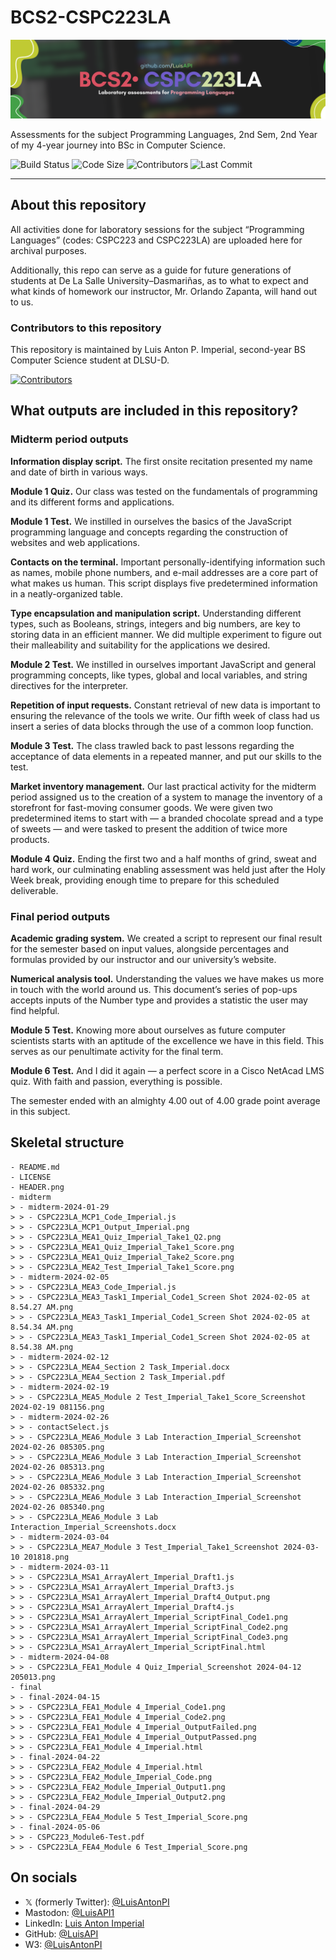 # BCS2-CSPC223LA

![Header Image for Repository](https://github.com/LuisAPI/BCS2-CSPC223LA/blob/main/HEADER.png?raw=true)

Assessments for the subject Programming Languages, 2nd Sem, 2nd Year of my 4-year journey into BSc in Computer Science.

![Build Status](https://img.shields.io/github/actions/workflow/status/LuisAPI/BCS2-CSPC223LA/static.yml)
![Code Size](https://img.shields.io/github/languages/code-size/LuisAPI/BCS2-CSPC223LA)
![Contributors](https://img.shields.io/github/contributors/LuisAPI/BCS2-CSPC223LA)
![Last Commit](https://img.shields.io/github/last-commit/LuisAPI/BCS2-CSPC223LA)

----

## About this repository

All activities done for laboratory sessions for the subject “Programming Languages” (codes: CSPC223 and CSPC223LA) are uploaded here for archival purposes.

Additionally, this repo can serve as a guide for future generations of students at De La Salle University–Dasmariñas, as to what to expect and what kinds of homework our instructor, Mr. Orlando Zapanta, will hand out to us.

### Contributors to this repository

This repository is maintained by Luis Anton P. Imperial, second-year BS Computer Science student at DLSU-D.

[![Contributors](https://contrib.rocks/image?repo=LuisAPI/BCS2-CSPC223LA)](https://github.com/LuisAPI/BCS2-CSPC223LA/graphs/contributors)

## What outputs are included in this repository?

### Midterm period outputs

**Information display script.** The first onsite recitation presented my name and date of birth in various ways.

**Module 1 Quiz.** Our class was tested on the fundamentals of programming and its different forms and applications.

**Module 1 Test.** We instilled in ourselves the basics of the JavaScript programming language and concepts regarding the construction of websites and web applications.

**Contacts on the terminal.** Important personally-identifying information such as names, mobile phone numbers, and e-mail addresses are a core part of what makes us human. This script displays five predetermined information in a neatly-organized table.

**Type encapsulation and manipulation script.** Understanding different types, such as Booleans, strings, integers and big numbers, are key to storing data in an efficient manner. We did multiple experiment to figure out their malleability and suitability for the applications we desired.

**Module 2 Test.** We instilled in ourselves important JavaScript and general programming concepts, like types, global and local variables, and string directives for the interpreter.

**Repetition of input requests.** Constant retrieval of new data is important to ensuring the relevance of the tools we write. Our fifth week of class had us insert a series of data blocks through the use of a common loop function.

**Module 3 Test.** The class trawled back to past lessons regarding the acceptance of data elements in a repeated manner, and put our skills to the test.

**Market inventory management.** Our last practical activity for the midterm period assigned us to the creation of a system to manage the inventory of a storefront for fast-moving consumer goods. We were given two predetermined items to start with — a branded chocolate spread and a type of sweets — and were tasked to present the addition of twice more products.

**Module 4 Quiz.** Ending the first two and a half months of grind, sweat and hard work, our culminating enabling assessment was held just after the Holy Week break, providing enough time to prepare for this scheduled deliverable.

### Final period outputs

**Academic grading system.** We created a script to represent our final result for the semester based on input values, alongside percentages and formulas provided by our instructor and our university’s website.

**Numerical analysis tool.** Understanding the values we have makes us more in touch with the world around us. This document’s series of pop-ups accepts inputs of the Number type and provides a statistic the user may find helpful.

**Module 5 Test.** Knowing more about ourselves as future computer scientists starts with an aptitude of the excellence we have in this field. This serves as our penultimate activity for the final term.

**Module 6 Test.** And I did it again — a perfect score in a Cisco NetAcad LMS quiz. With faith and passion, everything is possible.

The semester ended with an almighty 4.00 out of 4.00 grade point average in this subject.

## Skeletal structure

```
- README.md
- LICENSE
- HEADER.png
- midterm
> - midterm-2024-01-29
> > - CSPC223LA_MCP1_Code_Imperial.js
> > - CSPC223LA_MCP1_Output_Imperial.png
> > - CSPC223LA_MEA1_Quiz_Imperial_Take1_Q2.png
> > - CSPC223LA_MEA1_Quiz_Imperial_Take1_Score.png
> > - CSPC223LA_MEA1_Quiz_Imperial_Take2_Score.png
> > - CSPC223LA_MEA2_Test_Imperial_Take1_Score.png
> - midterm-2024-02-05
> > - CSPC223LA_MEA3_Code_Imperial.js
> > - CSPC223LA_MEA3_Task1_Imperial_Code1_Screen Shot 2024-02-05 at 8.54.27 AM.png
> > - CSPC223LA_MEA3_Task1_Imperial_Code1_Screen Shot 2024-02-05 at 8.54.34 AM.png
> > - CSPC223LA_MEA3_Task1_Imperial_Code1_Screen Shot 2024-02-05 at 8.54.38 AM.png
> - midterm-2024-02-12
> > - CSPC223LA_MEA4_Section 2 Task_Imperial.docx
> > - CSPC223LA_MEA4_Section 2 Task_Imperial.pdf
> - midterm-2024-02-19
> > - CSPC223LA_MEA5_Module 2 Test_Imperial_Take1_Score_Screenshot 2024-02-19 081156.png
> - midterm-2024-02-26
> > - contactSelect.js
> > - CSPC223LA_MEA6_Module 3 Lab Interaction_Imperial_Screenshot 2024-02-26 085305.png
> > - CSPC223LA_MEA6_Module 3 Lab Interaction_Imperial_Screenshot 2024-02-26 085313.png
> > - CSPC223LA_MEA6_Module 3 Lab Interaction_Imperial_Screenshot 2024-02-26 085332.png
> > - CSPC223LA_MEA6_Module 3 Lab Interaction_Imperial_Screenshot 2024-02-26 085340.png
> > - CSPC223LA_MEA6_Module 3 Lab Interaction_Imperial_Screenshots.docx
> - midterm-2024-03-04
> > - CSPC223LA_MEA7_Module 3 Test_Imperial_Take1_Screenshot 2024-03-10 201818.png
> - midterm-2024-03-11
> > - CSPC223LA_MSA1_ArrayAlert_Imperial_Draft1.js
> > - CSPC223LA_MSA1_ArrayAlert_Imperial_Draft3.js
> > - CSPC223LA_MSA1_ArrayAlert_Imperial_Draft4_Output.png
> > - CSPC223LA_MSA1_ArrayAlert_Imperial_Draft4.js
> > - CSPC223LA_MSA1_ArrayAlert_Imperial_ScriptFinal_Code1.png
> > - CSPC223LA_MSA1_ArrayAlert_Imperial_ScriptFinal_Code2.png
> > - CSPC223LA_MSA1_ArrayAlert_Imperial_ScriptFinal_Code3.png
> > - CSPC223LA_MSA1_ArrayAlert_Imperial_ScriptFinal.html
> - midterm-2024-04-08
> > - CSPC223LA_FEA1_Module 4 Quiz_Imperial_Screenshot 2024-04-12 205013.png
- final
> - final-2024-04-15
> > - CSPC223LA_FEA1_Module 4_Imperial_Code1.png
> > - CSPC223LA_FEA1_Module 4_Imperial_Code2.png
> > - CSPC223LA_FEA1_Module 4_Imperial_OutputFailed.png
> > - CSPC223LA_FEA1_Module 4_Imperial_OutputPassed.png
> > - CSPC223LA_FEA1_Module 4_Imperial.html
> - final-2024-04-22
> > - CSPC223LA_FEA2_Module 4_Imperial.html
> > - CSPC223LA_FEA2_Module_Imperial_Code.png
> > - CSPC223LA_FEA2_Module_Imperial_Output1.png
> > - CSPC223LA_FEA2_Module_Imperial_Output2.png
> - final-2024-04-29
> > - CSPC223LA_FEA4_Module 5 Test_Imperial_Score.png
> - final-2024-05-06
> > - CSPC223_Module6-Test.pdf
> > - CSPC223LA_FEA4_Module 6 Test_Imperial_Score.png
```

## On socials

- 𝕏 (formerly Twitter): [@LuisAntonPI](https://x.com/luisantonpi)
- Mastodon: [@LuisAPI1](https://mastodon.social/@LuisAPI1)
- LinkedIn: [Luis Anton Imperial](https://linkedin.com/in/LuisAntonPI)
- GitHub: [@LuisAPI](https://github.com/LuisAPI)
- W3: [@LuisAntonPI](https://www.w3profile.com/LuisAntonPI)